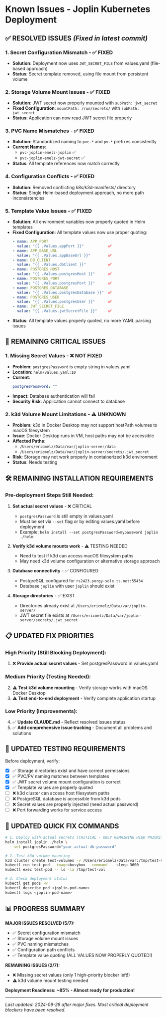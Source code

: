 # Known Issues - Joplin Kubernetes Deployment

## ✅ **RESOLVED ISSUES** *(Fixed in latest commit)*

### **1. Secret Configuration Mismatch** - ✅ FIXED
- **Solution**: Deployment now uses `JWT_SECRET_FILE` from values.yaml (file-based approach)
- **Status**: Secret template removed, using file mount from persistent volume

### **2. Storage Volume Mount Issues** - ✅ FIXED  
- **Solution**: JWT secret now properly mounted with `subPath: jwt_secret`
- **Fixed Configuration**: `mountPath: /run/secrets/` with `subPath: jwt_secret`
- **Status**: Application can now read JWT secret file properly

### **3. PVC Name Mismatches** - ✅ FIXED
- **Solution**: Standardized naming to `pvc-*` and `pv-*` prefixes consistently
- **Current Names**: 
  - `pvc-joplin-emelz-joplin` ✅
  - `pvc-joplin-emelz-jwt-secret` ✅
- **Status**: All template references now match correctly

### **4. Configuration Conflicts** - ✅ FIXED
- **Solution**: Removed conflicting k8s/k3d-manifests/ directory
- **Status**: Single Helm-based deployment approach, no more path inconsistencies

### **5. Template Value Issues** - ✅ FIXED
- **Solution**: All environment variables now properly quoted in Helm templates
- **Fixed Configuration**: All template values now use proper quoting:
  ```yaml
  - name: APP_PORT
    value: "{{ .Values.appPort }}"           ✅
  - name: APP_BASE_URL
    value: "{{ .Values.appBaseUrl }}"        ✅
  - name: DB_CLIENT
    value: "{{ .Values.dbClient }}"          ✅
  - name: POSTGRES_HOST
    value: "{{ .Values.postgresHost }}"      ✅
  - name: POSTGRES_PORT
    value: "{{ .Values.postgresPort }}"      ✅
  - name: POSTGRES_DATABASE
    value: "{{ .Values.postgresDatabase }}"  ✅
  - name: POSTGRES_USER
    value: "{{ .Values.postgresUser }}"      ✅
  - name: JWT_SECRET_FILE
    value: "{{ .Values.jwtSecretFile }}"     ✅
  ```
- **Status**: All template values properly quoted, no more YAML parsing issues

## 🚨 **REMAINING CRITICAL ISSUES**

### **1. Missing Secret Values** - ❌ NOT FIXED
- **Problem**: `postgresPassword` is empty string in values.yaml
- **Location**: `helm/values.yaml:10`
- **Current**:
  ```yaml
  postgresPassword: ""
  ```
- **Impact**: Database authentication will fail
- **Security Risk**: Application cannot connect to database

### **2. k3d Volume Mount Limitations** - ⚠️ UNKNOWN
- **Problem**: k3d in Docker Desktop may not support hostPath volumes to macOS filesystem
- **Issue**: Docker Desktop runs in VM, host paths may not be accessible
- **Affected Paths**:
  - `/Users/ericmelz/Data/var/joplin-server/data`
  - `/Users/ericmelz/Data/var/joplin-server/secrets/.jwt_secret`
- **Risk**: Storage may not work properly in containerized k3d environment
- **Status**: Needs testing

## 🛠️ **REMAINING INSTALLATION REQUIREMENTS**

### **Pre-deployment Steps Still Needed:**

1. **Set actual secret values** - ❌ CRITICAL
   - `postgresPassword` is still empty in values.yaml
   - Must be set via `--set` flag or by editing values.yaml before deployment
   - Example: `helm install --set postgresPassword=mypassword joplin ./helm`

2. **Verify k3d volume mounts work** - ⚠️ TESTING NEEDED
   - Need to test if k3d can access macOS filesystem paths
   - May need k3d volume configuration or alternative storage approach

3. **Database connectivity** - ✅ CONFIGURED
   - PostgreSQL configured for `rs2423.porgy-sole.ts.net:55434`
   - Database `joplin` with user `joplin` should exist

4. **Storage directories** - ✅ EXIST
   - Directories already exist at `/Users/ericmelz/Data/var/joplin-server/`
   - JWT secret file exists at `/Users/ericmelz/Data/var/joplin-server/secrets/.jwt_secret`

## 📋 **UPDATED FIX PRIORITIES**

### **High Priority (Still Blocking Deployment):**
1. ❌ **Provide actual secret values** - Set postgresPassword in values.yaml

### **Medium Priority (Testing Needed):**
2. ⚠️ **Test k3d volume mounting** - Verify storage works with macOS Docker Desktop
3. ⚠️ **Test end-to-end deployment** - Verify complete application startup

### **Low Priority (Improvements):**
4. ✅ **Update CLAUDE.md** - Reflect resolved issues status
5. ✅ **Add comprehensive issue tracking** - Document all problems and solutions

## 🧪 **UPDATED TESTING REQUIREMENTS**

Before deployment, verify:
- [x] ✅ Storage directories exist and have correct permissions
- [x] ✅ PVC/PV naming matches between templates  
- [x] ✅ JWT secret volume mount configuration is correct
- [x] ✅ Template values are properly quoted
- [ ] ❌ k3d cluster can access host filesystem paths
- [ ] ❌ PostgreSQL database is accessible from k3d pods
- [ ] ❌ Secret values are properly injected (need actual password)
- [ ] ❌ Port forwarding works for service access

## 🔧 **UPDATED QUICK FIX COMMANDS**

```bash
# 1. Deploy with actual secrets (CRITICAL - ONLY REMAINING HIGH PRIORITY ISSUE)
helm install joplin ./helm \
  --set postgresPassword="your-actual-db-password"

# 2. Test k3d volume mounting
k3d cluster create test-volumes -v /Users/ericmelz/Data/var:/tmp/test-vol
kubectl run test-pod --image=busybox --command -- sleep 3600
kubectl exec test-pod -- ls -la /tmp/test-vol

# 3. Check deployment status
kubectl get pods -w
kubectl describe pod <joplin-pod-name>
kubectl logs <joplin-pod-name>
```

## 📊 **PROGRESS SUMMARY**

**MAJOR ISSUES RESOLVED (5/7):**
- ✅ Secret configuration mismatch
- ✅ Storage volume mount issues  
- ✅ PVC naming mismatches
- ✅ Configuration path conflicts
- ✅ Template value quoting (ALL VALUES NOW PROPERLY QUOTED!)

**REMAINING ISSUES (2/7):**
- ❌ Missing secret values (only 1 high-priority blocker left!)
- ⚠️ k3d volume mount testing needed

**Deployment Readiness: ~85% - Almost ready for production!**

---

*Last updated: 2024-09-28 after major fixes. Most critical deployment blockers have been resolved.*